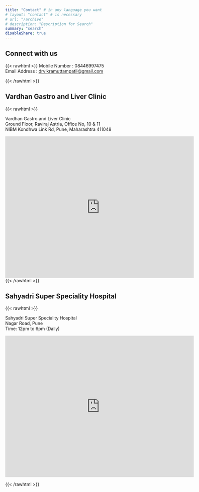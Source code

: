 ```yaml
---
title: "Contact" # in any language you want
# layout: "contact" # is necessary
# url: "/archive"
# description: "Description for Search"
summary: "search"
disableShare: true
---
```


## Connect with us

{{< rawhtml >}}
Mobile Number : 08446997475 <br>
Email Address : drvikramuttampatil@gmail.com
</br>

{{< /rawhtml >}}

## Vardhan Gastro and Liver Clinic

{{< rawhtml >}}

<p> 
Vardhan Gastro and Liver Clinic <br>
Ground Floor, Raviraj Astria, Office No, 10 & 11 <br>
NIBM Kondhwa Link Rd, Pune, Maharashtra 411048<br>
</p>

<iframe src="https://www.google.com/maps/embed?pb=!1m14!1m8!1m3!1d15137.644135294242!2d73.890009!3d18.4650318!3m2!1i1024!2i768!4f13.1!3m3!1m2!1s0x3bc2eb0fae32373f%3A0xa7b5d2455e31db36!2sVardhan%20Diagnostic%20%26%20Gastro%20Liver%20Clinic!5e0!3m2!1sen!2snz!4v1728691692535!5m2!1sen!2snz" width="600" height="450" style="border:0;" allowfullscreen="" loading="lazy" referrerpolicy="no-referrer-when-downgrade"></iframe>
{{< /rawhtml >}}

## Sahyadri Super Speciality Hospital

{{< rawhtml >}}

<p> 
Sahyadri Super Speciality Hospital <br>
Nagar Road, Pune <br>
Time: 12pm to 6pm (Daily)
</p>
<iframe src="https://www.google.com/maps/embed?pb=!1m18!1m12!1m3!1d3782.4400798499482!2d73.89443057479221!3d18.554188082545902!2m3!1f0!2f0!3f0!3m2!1i1024!2i768!4f13.1!3m3!1m2!1s0x3bc2c1b586a30977%3A0x83beefa066ed5e4!2sSahyadri%20Super%20Speciality%20Hospital%20Nagar%20Road!5e0!3m2!1sen!2snz!4v1723940053221!5m2!1sen!2snz" width="600" height="450" style="border:0;" allowfullscreen="" loading="lazy" referrerpolicy="no-referrer-when-downgrade"></iframe>

{{< /rawhtml >}}

<!-- ## Vishwaraj Hospital

{{< rawhtml >}}

<p>
Vishwaraj Hospital <br>
Near Loni Railway station Loni Kalbhor <br>
Solapur - Pune Hwy, Pune <br>
Time: 9am to 3pm (Monday to Saturday)
</p>

<iframe src="https://www.google.com/maps/embed?pb=!1m18!1m12!1m3!1d3783.867620278791!2d74.01990577479052!3d18.489654582597872!2m3!1f0!2f0!3f0!3m2!1i1024!2i768!4f13.1!3m3!1m2!1s0x3bc2e962952e9f33%3A0x981154a5a58c7c16!2sVishwaRaj%20Hospital!5e0!3m2!1sen!2sin!4v1703692752628!5m2!1sen!2sin" width="600" height="450" style="border:0;" allowfullscreen="" loading="lazy" referrerpolicy="no-referrer-when-downgrade"></iframe>
{{< /rawhtml >}} -->

<!-- ## Vardhan Gastro and Liver Clinic

{{< rawhtml >}}

<p>
Vardhan Gastro and Liver Clinic <br>
Above Maruti Suzuki Showroom <br>
Alephata <br>
Time: 12pm to 2pm (Sunday)
</p>
<iframe src="https://www.google.com/maps/embed?pb=!1m18!1m12!1m3!1d15073.006313466436!2d74.0725207871582!3d19.184211099999995!2m3!1f0!2f0!3f0!3m2!1i1024!2i768!4f13.1!3m3!1m2!1s0x3bdd23c37a42773d%3A0x215b72b1101d3981!2sMaruti%20Suzuki%20Arena%20(The%20Kothari%20Wheels%2C%20Alephata%2C%20kalyan%20Road)!5e0!3m2!1sen!2sin!4v1703692700039!5m2!1sen!2sin" width="600" height="450" style="border:0;" allowfullscreen="" loading="lazy" referrerpolicy="no-referrer-when-downgrade"></iframe>
{{< /rawhtml >}} -->
